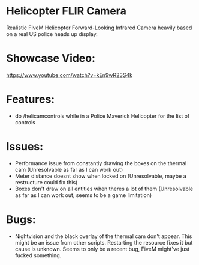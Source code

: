 # Helicopter FLIR Camera
Realistic FiveM Helicopter Forward-Looking Infrared Camera heavily based on a real US police heads up display.

# Showcase Video:
https://www.youtube.com/watch?v=kEn9wR23S4k

# Features:
- do /helicamcontrols while in a Police Maverick Helicopter for the list of controls

# Issues:
- Performance issue from constantly drawing the boxes on the thermal cam (Unresolvable as far as I can work out)
- Meter distance doesnt show when locked on (Unresolvable, maybe a restructure could fix this)
- Boxes don't draw on all entities when theres a lot of them (Unresolvable as far as I can work out, seems to be a game limitation)

# Bugs:

- Nightvision and the black overlay of the thermal cam don't appear. This might be an issue from other scripts. Restarting the resource fixes it but cause is unknown. Seems to only be a recent bug, FiveM might've just fucked something.
